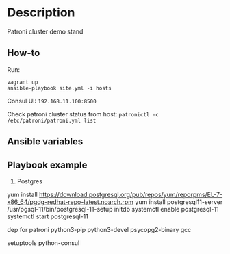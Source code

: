 # Description

Patroni cluster demo stand

## How-to

Run:

```
vagrant up
ansible-playbook site.yml -i hosts
```

Consul UI: `192.168.11.100:8500`

Check patroni cluster status from host: `patronictl -c /etc/patroni/patroni.yml list`

## Ansible variables

## Playbook example


1. Postgres

yum install https://download.postgresql.org/pub/repos/yum/reporpms/EL-7-x86_64/pgdg-redhat-repo-latest.noarch.rpm
yum install postgresql11-server
/usr/pgsql-11/bin/postgresql-11-setup initdb
systemctl enable postgresql-11
systemctl start postgresql-11



dep for patroni
python3-pip
python3-devel
psycopg2-binary
gcc

setuptools
python-consul